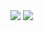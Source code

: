 
<img src="https://github-readme-stats.vercel.app/api?username=Akshaymonkv&&show_icons=true&title_color=ffffff&icon_color=bb2acf&text_color=daf7dc&bg_color=151515" >
<img src="https://github-readme-stats.vercel.app/api/top-langs/?username=akshaymonkv" >
